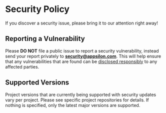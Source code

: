 # Security Policy

If you discover a security issue, please bring it to our attention right away!

## Reporting a Vulnerability

Please **DO NOT** file a public issue to report a security vulnerability,
instead send your report privately to **[security@appsilon.com][]**. This will
help ensure that any vulnerabilities that are found can be [disclosed
responsibly][] to any affected parties.

[disclosed responsibly]: https://en.wikipedia.org/wiki/Responsible_disclosure
[security@appsilon.com]: mailto:security@appsilon.com

## Supported Versions

Project versions that are currently being supported with security updates vary
per project. Please see specific project repositories for details. If nothing
is specified, only the latest major versions are supported.
